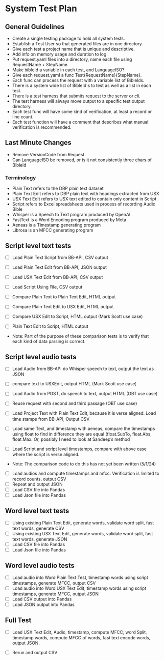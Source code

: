 # System Test Plan

## General Guidelines

- Create a single testing package to hold all system tests.
- Establish a Test User so that generated files are in one directory. 
- Give each test a project name that is unique and descriptive. 
- Add info on memory usage and duration to log.
- Put request.yaml files into a directory, name each file using RequestName + StepName.
- Make bibleId a variable in each test, and LanguageISO? 
- Give each request.yaml a func Test{RequestName}{StepName}.
- Each func can process the request with a variable list of BibleIds.
- There is a system wide list of BibleId's to test as well as a list in each test.
- There is a test harness that submits request to the server or cli.
- The test harness will always move output to a specific test output directory.
- Each test func will have some kind of verification, at least a record or line count.
- Each test function will have a comment that describes what manual verification is recommended.

## Last Minute Changes

+ Remove VersionCode from Request.
+ Can LanguageISO be removed, or is it not consistently three chars of BibleId

### Terminology

- Plain Text refers to the DBP plain text dataset
- Plain Text Edit refers to DBP plain text with headings extracted from USX
- USX Text Edit refers to USX text edited to contain only content in Script
- Script refers to Excel spreadsheets used in process of recording Audio Bible
- Whisper is a Speech to Text program produced by OpenAI
- FastText is a Word Encoding program produced by Meta
- Aeneas is a Timestamp generating program
- Librosa is an MFCC generating program

## Script level text tests

- [ ] Load Plain Text Script from BB-API, CSV output
- [ ] Load Plain Text Edit from BB-API, JSON output
- [ ] Load USX Text Edit from BB-API, CSV output
- [ ] Load Script Using File, CSV output

- [ ] Compare Plain Text to Plain Text Edit, HTML output
- [ ] Compare Plain Text Edit to USX Edit, HTML output
- [ ] Compare USX Edit to Script, HTML output (Mark Scott use case)
- [ ] Plain Text Edit to Script, HTML output
- Note: Part of the purpose of these comparison tests is to verify that each kind of data parsing is correct.

## Script level audio tests

- [ ] Load Audio from BB-API do Whisper speech to text, output the text as JSON
- [ ] compare text to USXEdit, output HTML (Mark Scott use case)
- [ ] Load Audio from POST, do speech to text, output HTML (OBT use case)
- [ ] Reuse request with second and third passage (OBT use case)

- [ ] Load Project Text with Plain Text Edit, because it is verse aligned.  Load time stamps from BB-API, Output CSV
- [ ] Load same Text, and timestamp with aeneas, compare the timestamps using float to find in difference they are equal (float.SubTo, float.Abs, float.Max.  Or, possibly I need to look at Sandeep’s method
- [ ] Load Script and script level timestamps, compare with above case where the script is verse aligned.
- Note: The comparison code to do this has not yet been written (5/1/24)

- [ ] Load audios and compute timestamps and mfcc.  Verification is limited to record counts. output CSV
- [ ] Repeat and output JSON
- [ ] Load CSV file into Pandas
- [ ] Load Json file into Pandas

## Word level text tests

- [ ] Using existing Plain Text Edit, generate words, validate word split, fast text words, generate CSV
- [ ] Using existing USX Text Edit, generate words, validate word split, fast text words, generate JSON
- [ ] Load CSV file into Pandas
- [ ] Load Json file into Pandas

## Word level audio tests

- [ ] Load audio into Word Plain Text Test, timestamp words using script timestamps, generate MFCC, output CSV
- [ ] Load audio into Word USX Text Edit, timestamp words using script timestamps, generate MFCC, output JSON
- [ ] Load CSV output into Pandas
- [ ] Load JSON output into Pandas

## Full Test

- [ ] Load USX Text Edit, Audio, timestamp, compute MFCC, word Split, timestamp words, compute MFCC of words, fast text encode words, output JSON.
- [ ] Rerun and output CSV


